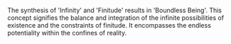 The synthesis of 'Infinity' and 'Finitude' results in 'Boundless Being'. This concept signifies the balance and integration of the infinite possibilities of existence and the constraints of finitude. It encompasses the endless potentiality within the confines of reality.
